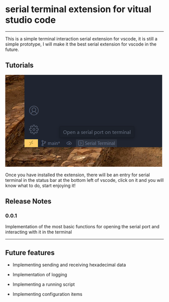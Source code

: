 # serial terminal extension for vitual studio code 

---

This is a simple terminal interaction serial extension for vscode, it is still a simple prototype, I will make it the best serial extension for vscode in the future.

## Tutorials

![](assets\statusBar.png)

Once you have installed the extension, there will be an entry for serial terminal in the status bar at the bottom left of vscode, click on it and you will know what to do, start enjoying it!

## Release Notes

### 0.0.1

Implementation of the most basic functions for opening the serial port and interacting with it in the terminal

---

## Future features

- Implementing sending and receiving hexadecimal data

- Implementation of logging

- Implementing a running script

- Implementing configuration items